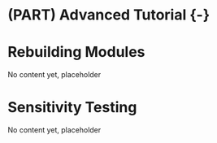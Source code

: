 # (PART) Advanced Tutorial {-}

# Rebuilding Modules

No content yet, placeholder

# Sensitivity Testing

No content yet, placeholder

